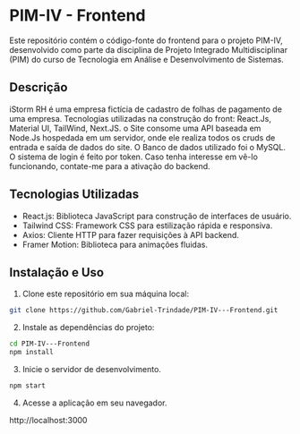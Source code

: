 # PIM-IV - Frontend

Este repositório contém o código-fonte do frontend para o projeto PIM-IV, desenvolvido como parte da disciplina de Projeto Integrado Multidisciplinar (PIM) do curso de Tecnologia em Análise e Desenvolvimento de Sistemas.

## Descrição

iStorm RH é uma empresa fictícia de cadastro de folhas de pagamento de uma empresa.
Tecnologias utilizadas na construção do front: React.Js, Material UI, TailWind, Next.JS.
o Site consome uma API baseada em Node.Js hospedada em um servidor, onde ele realiza todos os cruds de entrada e saída de dados do site.
O Banco de dados utilizado foi o MySQL.
O sistema de login é feito por token.
Caso tenha interesse em vê-lo funcionando, contate-me para a ativação do backend.

## Tecnologias Utilizadas

- React.js: Biblioteca JavaScript para construção de interfaces de usuário.
- Tailwind CSS: Framework CSS para estilização rápida e responsiva.
- Axios: Cliente HTTP para fazer requisições à API backend.
- Framer Motion: Biblioteca para animações fluidas.

## Instalação e Uso

1. Clone este repositório em sua máquina local:

```bash
git clone https://github.com/Gabriel-Trindade/PIM-IV---Frontend.git
```

2. Instale as dependências do projeto:

```bash
cd PIM-IV---Frontend
npm install
```

3. Inicie o servidor de desenvolvimento.

```bash
npm start
```

4. Acesse a aplicação em seu navegador.

http://localhost:3000

